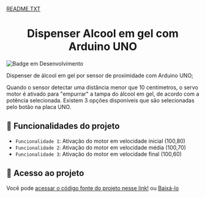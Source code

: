 [README.TXT](https://github.com/FelipeArnt/HandSanitizerProject/README.md)
<h1 align="center"> Dispenser Alcool em gel com Arduino UNO</h1>

![Badge em Desenvolvimento](http://img.shields.io/static/v1?label=STATUS&message=EM%20DESENVOLVIMENTO&color=GREEN&style=for-the-badge)


Dispenser de álcool em gel por sensor de proximidade com Arduino UNO;

Quando o sensor detectar uma distância menor que 10 centímetros, o servo motor é ativado para "empurrar" a tampa do álcool em gel, de acordo com a potência selecionada. Existem 3 opções disponíveis que são selecionadas pelo botão na placa UNO.

## :hammer: Funcionalidades do projeto

- `Funcionalidade 1`: Ativação do motor em velocidade inicial (100,80)
- `Funcionalidade 2`: Ativação do motor em velocidade média   (100,70)
- `Funcionalidade 3`: Ativação do motor em velocidade final   (100,60)

## 📁 Acesso ao projeto

Você pode [acessar o código fonte do projeto nesse link!](https://github.com/FelipeArnt/HandSanitizerProject.git) ou [Baixá-lo](https://github.com/FelipeArnt/HandSanitizerProject/archive/refs/heads/main.zip)
